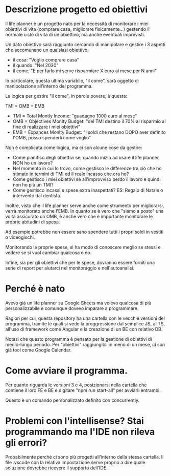 # Descrizione progetto ed obiettivi

Il life planner è un progetto nato per la necessità di monitorare i miei obiettivi di vita (comprare casa, migliorare fisicamente...) gestendo il normale ciclo di vita di un obiettivo, ma anche eventuali imprevisti.

Un dato obiettivo sarà raggiunto cercando di manipolare e gestire i 3 aspetti che accomunano un qualsiasi obiettivo: 

- il cosa: "Voglio comprare casa"
- il quando: "Nel 2030"
- il come: "E per farlo mi serve risparmiare X euro al mese per N anni"

In particolare, questa ultima variabile, "il come", sarà oggetto di manipolazione all'interno del programma. 

La logica per gestire "il come", in parole povere, è questa: 

TMI = OMB + EMB

- TMI = Total Montly Income: "guadagno 1000 euro al mese"
- OMB = Objectives Monlty Budget: "del TMI destino il 70% al risparmio al fine di realizzare i miei obiettivi"
- EMB = Expances Monlty Budget: "I soldi che restano DOPO aver definito l'OMB, posso spenderli come voglio"

Non è complicata come logica, ma ci son alcune cose da gestire:

- Come pianifico degli obiettivi se, quando inizio ad usare il life planner, NON ho un lavoro?
- Nel momento in cui lo trovo, come gestisco le differenze tra ciò che ho stimato in termini di TMI ed il reale incasso che ora ho?
- Come gestisco i miei obiettivi se all'improvviso perdo il lavoro e quindi non ho più un TMI?
- Come gestisco incassi e spese extra inaspettati? ES: Regalo di Natale o intervento dal dentista.

Inoltre, visto che il life planner serve anche come strumento per migliorarsi, verrà monitorato anche l'EMB. In quanto se è vero che "siamo a posto" una volta assicurato un OMB, è anche vero che è importante monitorare le proprie abitudini di spesa. 

Ad esempio potrebbe non essere sano spendere tutti i propri soldi in vestiti o videogiochi.

Monitorando le proprie spese, si ha modo di conoscere meglio se stessi e vedere se si vuol cambiar qualcosa o no.

Infine, sia per gli obiettivi che per le spese, dovranno essere forniti una serie di report per aiutarci nel monitoraggio e nell'autoanalisi.

# Perché è nato

Avevo già un life planner su Google Sheets ma volevo qualcosa di più personalizzabile e comunque dovevo imparare a programmare.

Ragion per cui, questa repository ha una cartella con le vecchie versioni del programma, tramite le quali si vede la proggressione dal semplice JS, al TS, all'uso di framework come Angular e la creazione di un BE con relativo DB.

Notasi che questo programma è pensato per la gestione di obiettivi di medio-lungo periodo. Per "obiettivi" raggiungibli in meno di un mese, ci son già tool come Google Calendar.

# Come avviare il programma.

Per quanto riguarda le versioni 3 e 4, posizionarsi nella cartella che contiene il loro FE e BE e digitare "npm run start-all" per avviarli entrambi.

Questo è un comando personalizzato definito con concurrently.

# Problemi con l'intellisense? Stai programmando ma l'IDE non rileva gli errori? 

Probabilmente perché ci sono più progetti all'interno della stessa cartella.
Il file .vscode con la relativa impostazione serve proprio a dire quale soluzione dovrebbe ricevere il supporto dell'IDE.